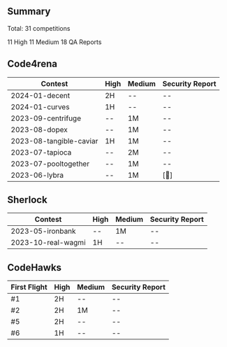 ## Summary
Total: 31 competitions

11 High
11 Medium
18 QA Reports

## Code4rena

| Contest | High| Medium |Security Report|
| -------- | -------- | -------- |-------- |
| 2024-01-decent |     2H   |  -- | -- |
| 2024-01-curves |     1H   |  -- | -- |
| 2023-09-centrifuge  |     --  | 1M | -- |
|  2023-08-dopex |     --  | 1M | -- |
| 2023-08-tangible-caviar  |    1H | 1M | -- |
|2023-07-tapioca   |    -- |        2M| -- |
| 2023-07-pooltogether  | --    |1M   | -- |
| 2023-06-lybra   | --    |1M   | [:pencil:] |

## Sherlock

| Contest | High| Medium |Security Report|
| -------- | -------- | -------- |-------- |
|2023-05-ironbank |--|1M| -- |
2023-10-real-wagmi| 1H|--| -- |

## CodeHawks

| First Flight | High| Medium |Security Report|
| -------- | -------- | -------- |-------- |
| #1  |2H| -- |-- |
| #2  |2H| 1M |-- |
| #5  |2H| -- |-- |
| #6  |1H| -- |-- |



